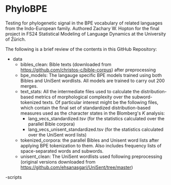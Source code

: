 # PhyloBPE
Testing for phylogenetic signal in the BPE vocabulary of related languages from the Indo-European family. 
Authored Zachary W. Hopton for the final project in FS24 Statistical Modeling of Language Dynamics at the University of Zürich.

The following is a brief review of the contents in this GitHub Repository:

- data
    - bibles_clean: Bible texts (downloaded from https://github.com/christos-c/bible-corpus) after preprocessing
    - bpe_models: The langauge specific BPE models trained using both Bibles and UniSent wordlists. All models are trained to carry out 200 merges.
    - text_stats: All the intermediate files used to calculate the distribution-based metrics of morphological complexity over the subword-tokenized texts. Of particular interest might be the following files, which contain the final set of standardized distribution-based measures used as the character states in the Blomberg's _K_ analysis:
        - lang_vecs_standardized.tsv (for the statistics calculated over the parallel Bible corpora)
        - lang_vecs_unisent_standardized.tsv (for the statistics calculated over the UniSent word lists)
    - tokenized_corpora: the parallel Bibles and Unisent word lists after applying BPE tokenization to them. Also includes frequency lists of space-separated words and subwords. 
    - unisent_clean: The UniSent wordlists used following preprocessing (original versions downloaded from https://github.com/ehsanasgari/UniSent/tree/master)

-scripts


